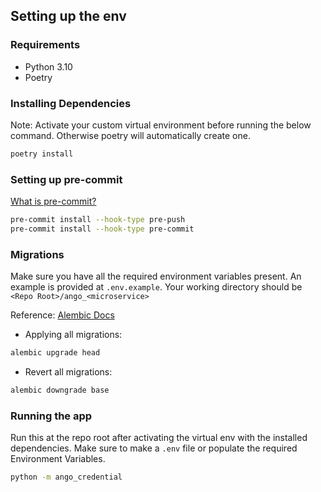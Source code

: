 ## Setting up the env

### Requirements

- Python 3.10
- Poetry

### Installing Dependencies

Note: Activate your custom virtual environment before running the below command. Otherwise poetry will automatically
create one.

```bash
poetry install
```

### Setting up pre-commit

[What is pre-commit?](https://pre-commit.com/)

```bash
pre-commit install --hook-type pre-push
pre-commit install --hook-type pre-commit
```

### Migrations

Make sure you have all the required environment variables present. An example is provided at `.env.example`.
Your working directory should be `<Repo Root>/ango_<microservice>`

Reference: [Alembic Docs](https://alembic.sqlalchemy.org/en/latest/)

- Applying all migrations:

```bash
alembic upgrade head
```

- Revert all migrations:

```bash
alembic downgrade base
```

### Running the app

Run this at the repo root after activating the virtual env with the installed dependencies. Make sure to make a `.env` file or populate the required Environment Variables.

```bash
python -m ango_credential
```
